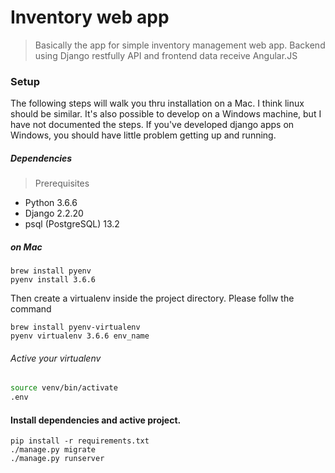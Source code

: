 # Inventory web app

> Basically the app for simple inventory management web app. Backend using Django restfully API and frontend data receive Angular.JS

### Setup

The following steps will walk you thru installation on a Mac. I think linux should be similar. It's also possible to develop on a Windows machine, but I have not documented the steps. If you've developed django apps on Windows, you should have little problem getting up and running.

##### Dependencies
> Prerequisites

- Python 3.6.6
- Django 2.2.20
- psql (PostgreSQL) 13.2

##### on Mac
```
brew install pyenv
pyenv install 3.6.6
```

Then create a virtualenv inside the project directory. Please follw the command
```
brew install pyenv-virtualenv
pyenv virtualenv 3.6.6 env_name
```
###### Active your virtualenv
```bash
source venv/bin/activate
.env
```

#### Install dependencies and active project.
```
pip install -r requirements.txt
./manage.py migrate
./manage.py runserver
```
